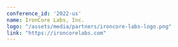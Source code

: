 ```yaml
---
conference_id: '2022-us'
name: IronCore Labs, Inc.
logo: "/assets/media/partners/ironcore-labs-logo.png"
link: "https://ironcorelabs.com"
---
```

